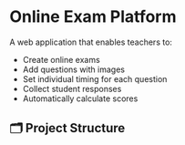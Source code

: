 # Online Exam Platform

A web application that enables teachers to:

- Create online exams
- Add questions with images
- Set individual timing for each question
- Collect student responses
- Automatically calculate scores

## 🗂️ Project Structure

